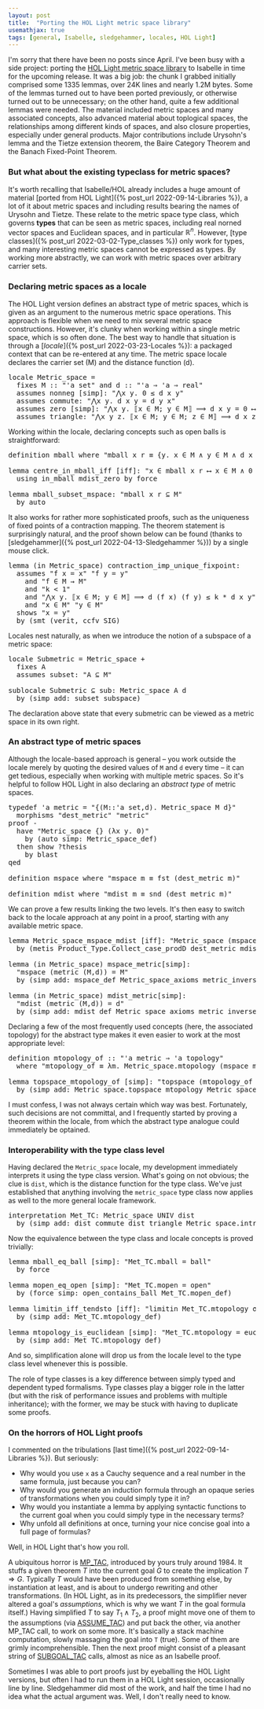 ```yaml
---
layout: post
title:  "Porting the HOL Light metric space library"
usemathjax: true 
tags: [general, Isabelle, sledgehammer, locales, HOL Light]
---
```


I'm sorry that there have been no posts since April. I've been busy with a side project: porting the [HOL Light metric space library](https://doi.org/10.1007/s10817-017-9412-x
) 
to Isabelle in time for the upcoming release. It was a big job: the chunk I grabbed initially comprised some 1335 lemmas, over 24K lines and nearly 1.2M bytes. Some of the lemmas turned out to have been ported previously, or otherwise turned out to be unnecessary; on the other hand, quite a few additional lemmas were needed. The material included metric spaces and many associated concepts, also advanced material about toplogical spaces, the relationships among different kinds of spaces, 
and also closure properties, especially under general products. 
Major contributions include Urysohn's lemma and the Tietze extension theorem, the Baire Category Theorem and the Banach Fixed-Point Theorem.

### But what about the existing typeclass for metric spaces?

It's worth recalling that Isabelle/HOL already includes a huge amount of material [ported from HOL Light]({% post_url 2022-09-14-Libraries %}), a lot of it about metric spaces and including results bearing the names of Urysohn and Tietze. These relate to the metric space type class, which governs **types** that can be seen as metric spaces, including real norned vector spaces and Euclidean spaces, and in particular $\mathbb{R}^n$.
However, [type classes]({% post_url 2022-03-02-Type_classes %}) only work for types, and many interesting metric spaces cannot be expressed as types. By working more abstractly, we can work with metric spaces over arbitrary carrier sets.

### Declaring metric spaces as a locale

The HOL Light version defines an abstract type of metric spaces, which is given as an argument to the numerous metric space operations.
This approach is flexible when we need to mix several metric space constructions. However, it's clunky when working within a single metric space, which is so often done. The best way to handle that situation is through a [*locale*]({% post_url 2022-03-23-Locales %}): 
a packaged context that can be re-entered at any time.
The metric space locale declares the carrier set (M) and the distance function (d).

<pre class="source">
<span class="keyword1 command">locale</span> Metric_space <span class="main">=
  </span><span class="keyword2 keyword">fixes</span> <span class="free">M</span> <span class="main">::</span> <span class="quoted"><span class="quoted"><span>"</span><span class="tfree">'a</span> set"</span></span> <span class="keyword2 keyword">and</span> <span class="free">d</span> <span class="main">::</span> <span class="quoted"><span class="quoted"><span>"</span><span class="tfree">'a</span> <span class="main">⇒</span> <span class="tfree">'a</span> <span class="main">⇒</span> real"</span>
  </span><span class="keyword2 keyword">assumes</span> nonneg <span class="main">[</span><span class="operator">simp</span><span class="main">]</span><span class="main">:</span> <span class="quoted"><span class="quoted"><span>"</span><span class="main">⋀</span><span class="bound">x</span> <span class="bound">y</span><span class="main">.</span> <span class="main">0</span></span> <span class="main">≤</span></span> <span class="free">d</span> <span class="bound">x</span> <span class="bound">y"
  </span><span class="keyword2 keyword">assumes</span> commute<span class="main">:</span> <span class="quoted"><span class="quoted"><span>"</span><span class="main">⋀</span><span class="bound">x</span> <span class="bound">y</span><span class="main">.</span> <span class="free">d</span> <span class="bound">x</span> <span class="bound">y</span> <span class="main">=</span></span> <span class="free">d</span> <span class="bound">y</span> <span class="bound">x"</span>
  </span><span class="keyword2 keyword">assumes</span> zero <span class="main">[</span><span class="operator">simp</span><span class="main">]</span><span class="main">:</span> <span class="quoted"><span class="quoted"><span>"</span><span class="main">⋀</span><span class="bound">x</span> <span class="bound">y</span><span class="main">.</span> <span class="main">⟦</span><span class="bound">x</span> <span class="main">∈</span></span> <span class="free">M</span><span class="main">;</span> <span class="bound">y</span> <span class="main">∈</span></span> <span class="free">M</span><span class="main">⟧</span> <span class="main">⟹</span> <span class="free">d</span> <span class="bound">x</span> <span class="bound">y</span> <span class="main">=</span> <span class="main">0</span> <span class="main">⟷</span> <span class="bound">x</span><span class="main">=</span><span class="bound">y"
  </span><span class="keyword2 keyword">assumes</span> triangle<span class="main">:</span> <span class="quoted"><span class="quoted"><span>"</span><span class="main">⋀</span><span class="bound">x</span> <span class="bound">y</span> <span class="bound">z</span><span class="main">.</span> <span class="main">⟦</span><span class="bound">x</span> <span class="main">∈</span></span> <span class="free">M</span><span class="main">;</span> <span class="bound">y</span> <span class="main">∈</span></span> <span class="free">M</span><span class="main">;</span> <span class="bound">z</span> <span class="main">∈</span> <span class="free">M</span><span class="main">⟧</span> <span class="main">⟹</span> <span class="free">d</span> <span class="bound">x</span> <span class="bound">z</span> <span class="main">≤</span> <span class="free">d</span> <span class="bound">x</span> <span class="bound">y</span> <span class="main">+</span> <span class="free">d</span> <span class="bound">y</span> <span class="bound">z"</span>
</pre>


Working within the locale, declaring concepts such as open balls is straightforward:
<pre class="source">
<span class="keyword1 command">definition</span> <span class="entity">mball</span> <span class="keyword2 keyword">where</span> <span class="quoted"><span class="quoted"><span>"</span><span class="free">mball</span> <span class="free bound entity">x</span> <span class="free bound entity">r</span> <span class="main">≡</span> <span class="main">{</span><span class="bound">y</span><span class="main">.</span> <span class="free bound entity">x</span> <span class="main">∈</span></span> <span class="free">M</span> <span class="main">∧</span></span> <span class="bound">y</span> <span class="main">∈</span> <span class="free">M</span> <span class="main">∧</span> <span class="free">d</span> <span class="free bound entity">x</span> <span class="bound">y</span> <span class="main">&lt;</span> <span class="free bound entity">r</span>"

<span class="keyword1 command">lemma</span> centre_in_mball_iff <span class="main">[</span><span class="operator">iff</span><span class="main">]</span><span class="main">:</span> <span class="quoted"><span class="quoted"><span>"</span><span class="free">x</span> <span class="main">∈</span></span> mball</span> <span class="free">x</span> <span class="free">r</span> <span class="main">⟷</span> <span class="free">x</span> <span class="main">∈</span> <span class="free">M</span> <span class="main">∧</span> <span class="main">0</span> <span class="main">&lt;</span> <span class="free">r"
  </span><span class="keyword1 command">using</span> in_mball mdist_zero <span class="keyword1 command">by</span> <span class="operator">force</span>

<span class="keyword1 command">lemma</span> mball_subset_mspace<span class="main">:</span> <span class="quoted"><span class="quoted"><span>"</span>mball</span> <span class="free">x</span> <span class="free">r</span> <span class="main">⊆</span></span> <span class="free">M"
  </span><span class="keyword1 command">by</span> <span class="operator">auto</span>
</pre>


It also works for rather more sophisticated proofs, such as the uniqueness of fixed points of a contraction mapping.
The theorem statement is surprisingly natural, and the proof shown below 
can be found (thanks to [sledgehammer]({% post_url 2022-04-13-Sledgehammer %})) 
by a single mouse click.

<pre class="source">
<span class="keyword1 command">lemma</span> <span class="main">(</span><span class="keyword2 keyword">in</span> Metric_space<span class="main">)</span> contraction_imp_unique_fixpoint<span class="main">:
  </span><span class="keyword2 keyword">assumes</span> <span class="quoted"><span class="quoted"><span>"</span><span class="free">f</span> <span class="free">x</span> <span class="main">=</span></span> <span class="free">x"</span></span> <span class="quoted"><span class="quoted"><span>"</span><span class="free">f</span> <span class="free">y</span> <span class="main">=</span></span> <span class="free">y"</span>
    </span><span class="keyword2 keyword">and</span> <span class="quoted"><span class="quoted"><span>"</span><span class="free">f</span> <span class="main">∈</span></span> <span class="free">M</span> <span class="main">→</span></span> <span class="free">M"
    </span><span class="keyword2 keyword">and</span> <span class="quoted"><span class="quoted"><span>"</span><span class="free">k</span> <span class="main">&lt;</span></span> <span class="main">1</span>"
    </span><span class="keyword2 keyword">and</span> <span class="quoted"><span class="quoted"><span>"</span><span class="main">⋀</span><span class="bound">x</span> <span class="bound">y</span><span class="main">.</span> <span class="main">⟦</span><span class="bound">x</span> <span class="main">∈</span></span> <span class="free">M</span><span class="main">;</span> <span class="bound">y</span> <span class="main">∈</span></span> <span class="free">M</span><span class="main">⟧</span> <span class="main">⟹</span> <span class="free">d</span> <span class="main">(</span><span class="free">f</span> <span class="bound">x</span><span class="main">)</span> <span class="main">(</span><span class="free">f</span> <span class="bound">y</span><span class="main">)</span> <span class="main">≤</span> <span class="free">k</span> <span class="main">*</span> <span class="free">d</span> <span class="bound">x</span> <span class="bound">y"
    </span><span class="keyword2 keyword">and</span> <span class="quoted"><span class="quoted"><span>"</span><span class="free">x</span> <span class="main">∈</span></span> <span class="free">M"</span></span> <span class="quoted"><span class="quoted"><span>"</span><span class="free">y</span> <span class="main">∈</span></span> <span class="free">M"</span>
  </span><span class="keyword2 keyword">shows</span> <span class="quoted"><span class="quoted"><span>"</span><span class="free">x</span> <span class="main">=</span></span> <span class="free">y"</span>
  </span><span class="keyword1 command">by</span> <span class="main">(</span><span class="operator">smt</span> <span class="main main">(</span>verit<span class="main main">,</span> ccfv_SIG<span class="main mdist_pos_less mult_le_cancel_right1 assms<span class="main">)</span>
</pre>


Locales nest naturally, as when we introduce the notion of a subspace of a metric space:

<pre class="source">
<span class="keyword1 command">locale</span> Submetric <span class="main">=</span> Metric_space <span class="main">+ 
  </span><span class="keyword2 keyword">fixes</span> <span class="free">A
  </span><span class="keyword2 keyword">assumes</span> subset<span class="main">:</span> <span class="quoted"><span class="quoted"><span>"</span><span class="free">A</span> <span class="main">⊆</span></span> <span class="free">M"</span>

</span><span class="keyword1 command">sublocale</span> Submetric <span class="main">⊆</span> sub<span class="main">:</span> Metric_space <span class="quoted free">A</span> <span class="quoted free">d
  </span><span class="keyword1 command">by</span> <span class="main">(</span><span class="operator">simp</span> <span class="quasi_keyword">add</span><span class="main main">:</span> subset subspace<span class="main">)</span>
</pre>

The declaration above state that every submetric can be viewed as a metric space in its own right.

### An abstract type of metric spaces

Although the locale-based approach is general – you work outside the locale merely by quoting the desired values of `M` and `d` every time – it can get tedious, especially when working with multiple metric spaces. 
So it's helpful to follow HOL Light in also declaring an *abstract type* of metric spaces.

<pre class="source">
<span class="keyword1 command">typedef</span> <span class="tfree">'a</span> metric <span class="main">=</span> <span class="quoted"><span class="quoted"><span>"</span><span class="main">{</span><span class="main">(</span><span class="bound">M</span><span class="main">::</span><span class="tfree">'a</span> set</span><span class="main">,</span><span class="bound">d</span><span class="main">)</span><span class="main">.</span> Metric_space</span> <span class="bound">M</span> <span class="bound">d</span><span class="main">}"
  </span><span class="keyword2 keyword">morphisms</span> <span class="quoted"><span>"</span>dest_metric"</span> <span class="quoted"><span>"</span>metric"
</span><span class="keyword1 command">proof</span> <span class="operator">-
  </span><span class="keyword1 command">have</span> <span class="quoted"><span class="quoted"><span>"</span>Metric_space</span> <span class="main">{}</span></span> <span class="main">(</span><span class="main">λ</span><span class="bound">x</span> <span class="bound">y</span><span class="main">.</span> <span class="main">0</span><span class="main">)"
    </span><span class="keyword1 command">by</span> <span class="main">(</span><span class="operator">auto</span> <span class="quasi_keyword">simp</span><span class="main main">:</span> Metric_space_def<span class="main">)
  </span><span class="keyword1 command">then</span> <span class="keyword3 command">show</span> <span class="var quoted var">?thesis
    </span><span class="keyword1 command">by</span> <span class="operator">blast
</span><span class="keyword1 command">qed

</span><span class="keyword1 command">definition</span> <span class="entity">mspace</span> <span class="keyword2 keyword">where</span> <span class="quoted"><span class="quoted"><span>"</span><span class="free">mspace</span> <span class="free bound entity">m</span> <span class="main">≡</span> fst</span> <span class="main">(</span>dest_metric</span> <span class="free bound entity">m</span><span class="main">)"

</span><span class="keyword1 command">definition</span> <span class="entity">mdist</span> <span class="keyword2 keyword">where</span> <span class="quoted"><span class="quoted"><span>"</span><span class="free">mdist</span> <span class="free bound entity">m</span> <span class="main">≡</span> snd</span> <span class="main">(</span>dest_metric</span> <span class="free bound entity">m</span><span class="main">)"</span>
</pre>

We can prove a few results linking the two levels. It's then easy
to switch back to the locale approach at any point in a proof,
starting with any available metric space.

<pre class="source">
<span class="keyword1 command">lemma</span> Metric_space_mspace_mdist <span class="main">[</span><span class="operator">iff</span><span class="main">]</span><span class="main">:</span> <span class="quoted"><span class="quoted"><span>"</span>Metric_space</span> <span class="main">(</span>mspace</span> <span class="free">m</span><span class="main">)</span> <span class="main">(</span>mdist <span class="free">m</span><span class="main">)"
  </span><span class="keyword1 command">by</span> <span class="main">(</span><span class="operator">metis</span> Product_Type.Collect_case_prodD dest_metric mdist_def mspace_def<span class="main">)

</span><span class="keyword1 command">lemma</span> <span class="main">(</span><span class="keyword2 keyword">in</span> Metric_space<span class="main">)</span> mspace_metric<span class="main">[</span><span class="operator">simp</span><span class="main">]</span><span class="main">: 
  </span><span class="quoted"><span class="quoted"><span>"</span>mspace</span> <span class="main">(</span>metric</span> <span class="main">(</span><span class="free">M</span><span class="main">,</span><span class="free">d</span><span class="main">)</span><span class="main">)</span> <span class="main">=</span> <span class="free">M"
  </span><span class="keyword1 command">by</span> <span class="main">(</span><span class="operator">simp</span> <span class="quasi_keyword">add</span><span class="main main">:</span> mspace_def Metric_space_axioms metric_inverse<span class="main">)

</span><span class="keyword1 command">lemma</span> <span class="main">(</span><span class="keyword2 keyword">in</span> Metric_space<span class="main">)</span> mdist_metric<span class="main">[</span><span class="operator">simp</span><span class="main">]</span><span class="main">: 
  </span><span class="quoted"><span class="quoted"><span>"</span>mdist</span> <span class="main">(</span>metric</span> <span class="main">(</span><span class="free">M</span><span class="main">,</span><span class="free">d</span><span class="main">)</span><span class="main">)</span> <span class="main">=</span> <span class="free">d"
  </span><span class="keyword1 command">by</span> <span class="main">(</span><span class="operator">simp</span> <span class="quasi_keyword">add</span><span class="main main">:</span> mdist_def Metric_space_axioms metric_inverse<span class="main">)</span>
</pre>

Declaring a few of the most frequently used concepts (here, the associated topology) for the abstract type makes it even easier to work at the most appropriate level:

<pre class="source">
<span class="keyword1 command">definition</span> <span class="entity">mtopology_of</span> <span class="main">::</span> <span class="quoted"><span class="quoted"><span>"</span><span class="tfree">'a</span> metric</span> <span class="main">⇒</span> <span class="tfree">'a</span> topology"
  </span><span class="keyword2 keyword">where</span> <span class="quoted"><span class="quoted"><span>"</span><span class="free">mtopology_of</span> <span class="main">≡</span> <span class="main">λ</span><span class="bound">m</span><span class="main">.</span> Metric_space.mtopology</span> <span class="main">(</span>mspace</span> <span class="bound">m</span><span class="main">)</span> <span class="main">(</span>mdist <span class="bound">m</span><span class="main">)"

</span><span class="keyword1 command">lemma</span> topspace_mtopology_of <span class="main">[</span><span class="operator">simp</span><span class="main">]</span><span class="main">:</span> <span class="quoted"><span class="quoted"><span>"</span>topspace</span> <span class="main">(</span>mtopology_of</span> <span class="free">m</span><span class="main">)</span> <span class="main">=</span> mspace <span class="free">m"
  </span><span class="keyword1 command">by</span> <span class="main">(</span><span class="operator">simp</span> <span class="quasi_keyword">add</span><span class="main main">:</span> Metric_space.topspace_mtopology Metric_space_mspace_mdist mtopology_of_def<span class="main">)</span>
</pre>

I must confess, I was not always certain which way was best. 
Fortunately, such decisions are not committal, and I frequently started by proving a theorem within the locale, from which the abstract type analogue could immediately be optained.

### Interoperability with the type class level

Having declared the `Metric_space` locale, my development immediately
interprets it using the type class version.
What's going on not obvious; the clue is `dist`, which is the distance function for the type class. 
We've just established that anything involving the `metric_space` type class now applies as well to the more general locale framework.

<pre class="source">
<span class="keyword1 command">interpretation</span> Met_TC<span class="main">:</span> Metric_space <span class="quoted">UNIV</span> <span class="quoted">dist
  </span><span class="keyword1 command">by</span> <span class="main">(</span><span class="operator">simp</span> <span class="quasi_keyword">add</span><span class="main main">:</span> dist_commute dist_triangle Metric_space.intro<span class="main">)</span></pre>

Now the equivalence between the type class and locale concepts is proved trivially:

<pre class="source">
<span class="keyword1 command">lemma</span> mball_eq_ball <span class="main">[</span><span class="operator">simp</span><span class="main">]</span><span class="main">:</span> <span class="quoted"><span class="quoted"><span>"</span>Met_TC.mball</span> <span class="main">=</span></span> ball<span>"
  </span><span class="keyword1 command">by</span> <span class="operator">force

</span><span class="keyword1 command">lemma</span> mopen_eq_open <span class="main">[</span><span class="operator">simp</span><span class="main">]</span><span class="main">:</span> <span class="quoted"><span class="quoted"><span>"</span>Met_TC.mopen</span> <span class="main">=</span></span> open<span>"
  </span><span class="keyword1 command">by</span> <span class="main">(</span><span class="operator">force</span> <span class="quasi_keyword">simp</span><span class="main main">:</span> open_contains_ball Met_TC.mopen_def<span class="main">)

</span><span class="keyword1 command">lemma</span> limitin_iff_tendsto <span class="main">[</span><span class="operator">iff</span><span class="main">]</span><span class="main">:</span> <span class="quoted"><span class="quoted"><span>"</span>limitin</span> Met_TC.mtopology</span> <span class="free">σ</span> <span class="free">x</span> <span class="free">F</span> <span class="main">=</span> tendsto <span class="free">σ</span> <span class="free">x</span> <span class="free">F"
  </span><span class="keyword1 command">by</span> <span class="main">(</span><span class="operator">simp</span> <span class="quasi_keyword">add</span><span class="main main">:</span> Met_TC.mtopology_def<span class="main">)

</span><span class="keyword1 command">lemma</span> mtopology_is_euclidean <span class="main">[</span><span class="operator">simp</span><span class="main">]</span><span class="main">:</span> <span class="quoted"><span class="quoted"><span>"</span>Met_TC.mtopology</span> <span class="main">=</span></span> euclidean<span>"
  </span><span class="keyword1 command">by</span> <span class="main">(</span><span class="operator">simp</span> <span class="quasi_keyword">add</span><span class="main main">:</span> Met_TC.mtopology_def<span class="main">)</span>
</pre>

And so, simplification alone will drop us from the locale level to the type class level whenever this is possible.

The role of type classes is a key difference between simply typed and dependent typed formalisms. Type classes play a bigger role in the latter (but with the risk of performance issues and problems with multiple inheritance); with the former, we may be stuck with having to duplicate some proofs.


### On the horrors of HOL Light proofs

I commented on the tribulations [last time]({% post_url 2022-09-14-Libraries %}).
But seriously:

* Why would you use `x` as a Cauchy sequence and a real number in the same formula, just because you can?
* Why would you generate an induction formula through an opaque series of transformations when you could simply type it in?
* Why would you instantiate a lemma by applying syntactic functions to the current goal when you could simply type in the necessary terms?
* Why unfold all definitions at once, turning your nice concise goal into a full page of formulas?

Well, in HOL Light that's how you roll. 

A ubiquitous horror is [MP_TAC](https://www.cl.cam.ac.uk/~jrh13/hol-light/HTML/MP_TAC.html), 
introduced by yours truly around 1984. It stuffs a given theorem $T$ 
into the current goal $G$ to create the implication $T\Longrightarrow G$.
Typically $T$ would have been produced from something else, by instantiation at least, and is about to undergo rewriting and other transformations.
(In HOL Light, as in its predecessors, the simplifier never altered a goal's *assumptions*, which is why we want $T$ in the goal formula itself.) 
Having simplified $T$ to say $T_1\land T_2$, a proof might move one of them to the assumptions (via [ASSUME_TAC](https://www.cl.cam.ac.uk/~jrh13/hol-light/HTML/ASSUME_TAC.html))
and put back the other, via another MP_TAC call, to work on some more.
It's basically a stack machine computation, slowly massaging the goal into `T` (true).
Some of them are grimly incomprehensible.
Then the next proof might consist of a pleasant string of [SUBGOAL_TAC](https://www.cl.cam.ac.uk/~jrh13/hol-light/HTML/SUBGOAL_TAC.html) calls,
almost as nice as an Isabelle proof.

Sometimes I was able to port proofs just by eyeballing the HOL Light versions, but often I had to run them in a HOL Light session, 
occasionally line by line.
Sledgehammer did most of the work, and half the time I had no idea what the actual argument was. Well, I don't really need to know.


